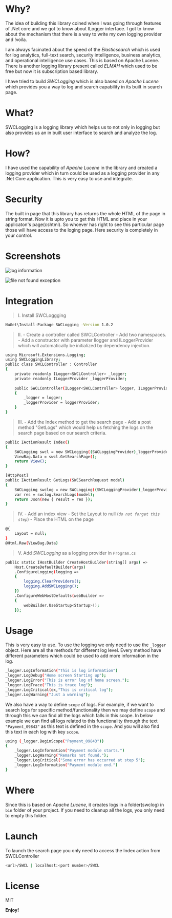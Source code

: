# Why?
The idea of building this library coined when I was going through features of .Net core and we got to know about ILogger interface. I got to know about the mechanism that there is a way to write my own logging provider and !voila.

I am always facinated about the speed of the _Elasticsearch_ which is used for log analytics, full-text search, security intelligence, business analytics, and operational intelligence use cases. This is based on Apache Lucene.
There is another logging library present called _ELMAH_ which used to be free but now it is subscription based library.

I have tried to build _SWCLogging_ which is also based on _Apache Lucene_ which provides you a way to log and search capability in its built in search page.
# What?
SWCLogging is a logging library which helps us to not only in logging but also provides us an in built user interface to search and analyze the log.

# How?
I have used the capability of _Apache Lucene_ in the library and created a logging provider which in turn could be used as a logging provider in any .Net Core application. This is very easy to use and integrate.

# Security
The built in page that this library has returns the whole HTML of the page in string format. Now it is upto you to get this HTML and place in your applicaton's page(cshtml). So whoever has right to see this particular page those will have access to the loging page. Here security is completely in your control.

# Screenshots

![log information](https://user-images.githubusercontent.com/73790753/211767436-7db231f6-22c3-48b4-adf3-f234886d3f4d.JPG)

![file not found exception](https://user-images.githubusercontent.com/73790753/211767453-264da7f7-0a42-41ba-b2fe-0c38ddcdaf13.JPG)

# Integration

> I. Install SWCLoggging
```sh
NuGet\Install-Package SWCLogging -Version 1.0.2
```
> II. - Create a controller called SWCLController
      - Add two namespaces.
      - Add a constructor with parameter Ilogger and ILoggerProvider which will automatically be initialized by dependency injection.
```sh
using Microsoft.Extensions.Logging;
using SWCLoggingLibrary;
public class SWCLController : Controller
{
    private readonly ILogger<SWCLController> _logger;
    private readonly ILoggerProvider _loggerProvider;
        
    public SWCLController(ILogger<SWCLController> logger, ILoggerProvider loggerProvider)
    {
        _logger = logger;
        _loggerProvider = loggerProvider;
    }
}
```
> III. - Add the Index method to get the search page
       - Add a post method "GetLogs" which would help us fetching the logs on the search page based on our search criteria.
```sh
public IActionResult Index()
{
    SWCLogging swcl = new SWCLogging((SWCLoggingProvider)_loggerProvider);
    ViewBag.Data = swcl.GetSearchPage();
    return View();
}

[HttpPost]
public IActionResult GetLogs(SWCSearchRequest model)
{
    SWCLogging swclog = new SWCLogging((SWCLoggingProvider)_loggerProvider);
    var res = swclog.SearchLogs(model);
    return Json(new { result = res });
}
```
> IV. - Add an index view
      - Set the Layout to null (_`do not forget this step`_)
      - Place the HTML on the page
```sh
@{
    Layout = null;
}
@Html.Raw(ViewBag.Data)
```
> V. Add _SWCLogging_ as a logging provider in `Program.cs`
```sh
public static IHostBuilder CreateHostBuilder(string[] args) =>
    Host.CreateDefaultBuilder(args)
    .ConfigureLogging(logging =>
    {
        logging.ClearProviders();
        logging.AddSWCLogging();
    })
    .ConfigureWebHostDefaults(webBuilder =>
    {
        webBuilder.UseStartup<Startup>();
    });
```
# Usage
This is very easy to use. To use the logging we only need to use the `_logger` object. Here are all the methods for different log level. Every method have different parameters which could be used to add more information in the log.
```sh
_logger.LogInformation("This is log information")
_logger.LogDebug("Home screen Starting up");
_logger.LogError("This is error log of home screen.");
_logger.LogTrace("This is trace log");
_logger.LogCritical(ex,"This is critical log");
_logger.LogWarning("Just a warning");
```
We also have a way to define `scope` of logs. For example, if we want to search logs for specific method/functionality then we may define `scope` and through this we can find all the logs which falls in this scope.
In below example we can find all logs related to this functionality through the text `"Payment_09843"` as this text is defined in the `scope`. And you will also find this text in each log with key `scope`.
```sh
using (_logger.BeginScope("Payment_09843"))
{
    _logger.LogInformation("Payment module starts.")
    _logger.LogWarning("Remarks not found.");
    _logger.LogCritical("Some error has occurred at step 5");
    _logger.LogInformation("Payment module end.")
}
```
# Where
Since this is based on _Apache Lucene_, it creates logs in a folder(swclog) in `bin` folder of your project. If you need to cleanup all the logs, you only need to empty this folder.


# Launch
To launch the search page you only need to access the Index action from SWCLController
```sh
<url>/SWCL | localhost:<port number>/SWCL
```

# License

MIT

**Enjoy!**
